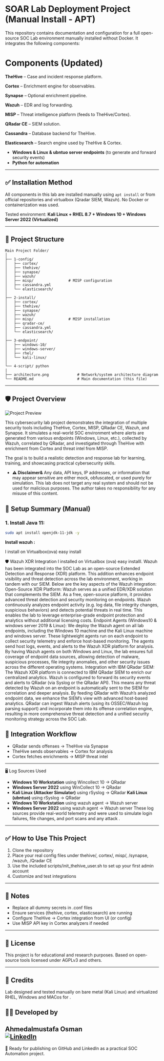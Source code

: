 # SOAR Lab Deployment Project (Manual Install - APT)

This repository contains documentation and configuration for a full open-source SOC Lab environment manually installed without Docker. It integrates the following components:


# Components (Updated)
**TheHive** – Case and incident response platform.

**Cortex** – Enrichment engine for observables.

**Synapse** – Optional enrichment pipeline.

**Wazuh** – EDR and log forwarding.

**MISP** – Threat intelligence platform (feeds to TheHive/Cortex).

**QRadar CE** – SIEM solution.

**Cassandra** – Database backend for TheHive.

**Elasticsearch** – Search engine used by TheHive & Cortex.
- **Windows & Linux & ubntuo server endpoints** (to generate and forward security events)
- **Python for automation**
---

## ✅ Installation Method
All components in this lab are installed manually using `apt install` or from official repositories and virtualbox (Qradar SIEM, Wazuh). No Docker or containerization was used.

Tested environment: **Kali Linux + RHEL 8.7 + Windows 10 + Windows Server 2022 (Virtualized)**

---

## 📂 Project Structure

```
Main Project Folder/
│
├── 1-config/                 
│   ├── cortex/               
│   ├── thehive/             
│   ├── synapse/             
│   ├── wazuh/               
│   ├── misp/                # MISP configuration
│   ├── cassandra.yml        
│   └── elasticsearch/       
│
├── 2-install/               
│   ├── cortex/              
│   ├── thehive/             
│   ├── synapse/             
│   ├── wazuh/               
│   ├── misp/                # MISP installation
│   ├── qradar-ce/           
│   ├── cassandra.yml        
│   └── elasticsearch/       
│
├── 3-endpoint/              
│   ├── windows-10/
│   ├── windows-server/
│   ├── rhel/
│   └── kali-linux/
│
└── 4-script/ python 
|
├── architecture.png             # Network/system architecture diagram
└── README.md                    # Main documentation (this file)
```
---

## 🛡️ Project Overview

![Project Preview](Images/cover.png)

This cybersecurity lab project demonstrates the integration of multiple security tools including TheHive, Cortex, MISP, QRadar CE, Wazuh, and Synapse. It simulates a real-world SOC environment where alerts are generated from various endpoints (Windows, Linux, etc.), collected by Wazuh, correlated by QRadar, and investigated through TheHive with enrichment from Cortex and threat intel from MISP.

The goal is to build a realistic detection and response lab for learning, training, and showcasing practical cybersecurity skills.

- **⚠️ Disclaimer&**
Any data, API keys, IP addresses, or information that may appear sensitive are either mock, obfuscated, or used purely for simulation.
This lab does not target any real system and should not be used for malicious purposes.
The author takes no responsibility for any misuse of this content.


## 🔧 Setup Summary (Manual)
### 1. Install Java 11:
```bash
sudo apt install openjdk-11-jdk -y
```



**Install wazuh :**

I install on Virtualbox(ova) easy install

🛡️ Wazuh XDR Integration
I installed on Virtualbox (ova) easy installl.
Wazuh has been integrated into the SOC Lab as an open-source Extended Detection and Response (XDR) platform. This addition enhances endpoint visibility and threat detection across the lab environment, working in tandem with our SIEM. Below are the key aspects of the Wazuh integration:
Open-Source XDR Platform: Wazuh serves as a unified EDR/XDR solution that complements the SIEM. As a free, open-source platform, it provides advanced threat detection and security monitoring on endpoints. Wazuh continuously analyzes endpoint activity (e.g. log data, file integrity changes, suspicious behaviors) and detects potential threats in real time. This enables the lab to leverage enterprise-grade endpoint protection and analytics without additional licensing costs.
Endpoint Agents (Windows10 & windows server 2019 & Linux): We deploy the Wazuh agent on all lab endpoints, including the Windows 10 machine and the Kali Linux machine and windows server. These lightweight agents run on each endpoint to collect security telemetry and enforce host-based monitoring. The agents send host logs, events, and alerts to the Wazuh XDR platform for analysis. By having Wazuh agents on both Windows and Linux, the lab ensures full coverage of endpoint data sources, allowing detection of malware, suspicious processes, file integrity anomalies, and other security issues across the different operating systems.
Integration with IBM QRadar SIEM: The Wazuh XDR platform is connected to IBM QRadar SIEM to enrich our centralized analytics. Wazuh is configured to forward its security events and alerts to QRadar (via Syslog or the QRadar API). This means any threat detected by Wazuh on an endpoint is automatically sent to the SIEM for correlation and deeper analysis. By feeding QRadar with Wazuh’s analyzed endpoint data, we enhance the SIEM’s view with advanced host-based analytics. QRadar can ingest Wazuh alerts (using its OSSEC/Wazuh log parsing support) and incorporate them into its offense correlation engine, resulting in more comprehensive threat detection and a unified security monitoring strategy across the SOC Lab.




## 🔗 Integration Workflow
- QRadar sends offenses → TheHive via Synapse
- TheHive sends observables → Cortex for analysis
- Cortex fetches enrichments → MISP threat intel

----------------------------------------------------------------
🖥️ Log Sources Used
- **Windows 10 Workstation** using Wincollect 10 → QRadar
- **Windows Server 2022** using WinCollect 10 → QRadar
- **Kali Linux (Attacker Simulator)** using rSyslog → QRadar
 **Kali Linux (ubntuo)** using rSyslog → QRadar
- **Windows 10 Workstation** using wazuh agent → Wazuh server
- **Windows Server 2022** using wazuh agent → Wazuh server 
These log sources provide real-world telemetry and were used to simulate login failures, file changes, and port scans and any attack .

---

## ✅ How to Use This Project
1. Clone the repository
2. Place your real config files under thehive/, cortex/, misp/, /synapse, /wazuh, /Qradar CE
3. Use the included scripts/init_thehive_user.sh to set up your first admin account
4. Customize and test integrations

---

## 📌 Notes
- Replace all dummy secrets in .conf files
- Ensure services (thehive, cortex, elasticsearch) are running
- Configure TheHive → Cortex integration from UI (or config)
- Use MISP API key in Cortex analyzers if needed

---

## 📝 License
This project is for educational and research purposes.
Based on open-source tools licensed under AGPLv3 and others.

---

## 🙌 Credits
Lab designed and tested manually on bare metal (Kali Linux) and virtualized RHEL, Windows and MACos for .

## 👨‍💻 Developed by

**Ahmedalmustafa Osman**  
[![LinkedIn](https://img.shields.io/badge/LinkedIn-Connect-blue?style=flat&logo=linkedin)](https://www.linkedin.com/in/ahmed-osman-119224313)
---

📣 Ready for publishing on GitHub and LinkedIn as a practical SOC Automation project.

